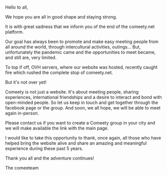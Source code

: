 Hello to all,

We hope you are all in good shape and staying strong.

It is with great sadness that we inform you of the end of the comeety.net platform.

Our goal has always been to promote and make easy meeting people from all around the world, through intercultural activities, outings...
But, unfortunately the pandemic came and the opportunities to meet became, and still are, very limited.

To top if off, OVH servers, where our website was hosted, recently caught fire which rushed the complete stop of comeety.net.

But it's not over yet!

Comeety is not just a website. It's about meeting people, sharing experiences, international friendships and a desire to interact and bond with open-minded people.
So let us keep in touch and get together through the facebook page or the group. And soon, we all hope, we will be able to meet again in-person.

Please contact us if you want to create a Comeety group in your city and we will make available the link with the main page.

I would like to take this opportunity to thank, once again, all those who have helped bring the website alive and share an amazing and meaningful experience during these past 5 years.

Thank you all and the adventure continues!

The comeeteam
